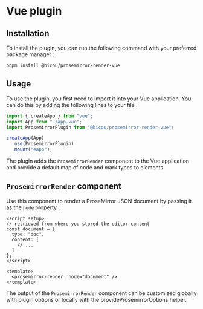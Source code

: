 # Vue plugin

## Installation

To install the plugin, you can run the following command with your preferred package manager :

```shell
pnpm install @bicou/prosemirror-render-vue
```

## Usage

To use the plugin, you first need to import it into your Vue application.
You can do this by adding the following lines to your file :

```ts {3,6}
import { createApp } from "vue";
import App from "./app.vue";
import ProsemirrorPlugin from "@bicou/prosemirror-render-vue";

createApp(App)
  .use(ProsemirrorPlugin)
  .mount("#app");
```

The plugin adds the `ProsemirrorRender` component to the Vue application and 
provide a default map of node and mark types to elements.

## `ProsemirrorRender` component

Use this component to render a ProseMirror JSON document by passing it as the `node` property :

```vue
<script setup>
// retrieved from where you stored the editor content  
const document = {
  type: "doc",
  content: [
    // ...
  ]
};
</script>

<template>
  <prosemirror-render :node="document" />
</template>
```

The output of the `ProsemirrorRender` component can be customized globally with plugin options
or locally with the provideProsemirrorOptions helper.
